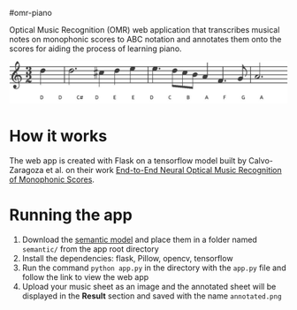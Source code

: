 #omr-piano

Optical Music Recognition (OMR) web application that transcribes musical notes on monophonic scores to ABC notation and annotates them onto the scores for aiding the process of learning piano.

![Annotated example](https://github.com/rxchelzhxng/omr-piano/blob/main/examples/annotated.jpg)

# How it works
The web app is created with Flask on a tensorflow model built by Calvo-Zaragoza et al. on their work [End-to-End Neural Optical Music Recognition of Monophonic Scores](https://www.mdpi.com/2076-3417/8/4/606).

# Running the app
1. Download the [semantic model](https://github.com/OMR-Research/tf-end-to-end) and place them in a folder named `semantic/` from the app root directory
2. Install the dependencies: flask, Pillow, opencv, tensorflow
3. Run the command `python app.py` in the directory with the `app.py` file and follow the link to view the web app
4. Upload your music sheet as an image and the annotated sheet will be displayed in the **Result** section and saved with the name `annotated.png`

